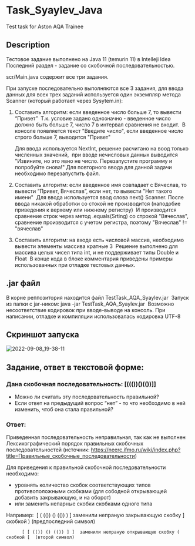 # Task_Syaylev_Java
Test task for Aston AQA Trainee

## Description
Тестовое задание выполнено на Java 11 (temurin 11) в Intelleji Idea 
Последний раздел - задание со скобочной последовательностью.

scr/Main.java содержит все три задания.

При запуске последовательно выполняются все 3 задания, 
для ввода данных для всех трех заданий используется один экземпляр метода Scanner (который работает через Sysytem.in):

1.  Составить алгоритм: если введенное число больше 7, то вывести “Привет”&nbsp;
    Т.к. условие задано однозначно - введенное число должно быть больше 7, число 7 в интервал сравнения не входит.&nbsp;
    В консоле появляется текст "Введите число", если введенное число строго больше 7, выводится "Привет"
    
    Для ввода используется NextInt, решение расчитано на воод только численных значений,&nbsp;
    при вводе нечисловых данных выводится "Извините, но это явно не число. Перезапустите программу и попробуйте снова!"
    Для повторного ввода для данной задачи необходимо перезапустить файл.
    
1.  Составить алгоритм: если введенное имя совпадает с Вячеслав, то вывести “Привет, Вячеслав”, если нет, то вывести "Нет такого имени"&nbsp;
    Для ввода используется ввод слова next() Scanner. После ввода никакой обработки со стокой не производится (наподобие приведения к верхему или нижнему регистру)&nbsp;
    И производится сравнение строк через метод .equals(Srting) со строкой "Вячеслав", сравнение производится с учетом регистра, поэтому "Вячеслав" != "вячеслав"
    
1.  Составить алгоритм: на входе есть числовой массив, необходимо вывести элементы массива кратные 3&nbsp;
    Решение выполнено для массива целых чисел типа int, и не поддерживает типы Double и Float&nbsp;
    В конце кода в блоке комментария приведены примеры использованных при отладке тестовых данных.&nbsp;
    
    

## .jar файл

В корне реппозитория находится файл TestTask_AQA_Syaylev.jar&nbsp;
Запуск из папки с jar-ником: java -jar TestTask_AQA_Syaylev.jar&nbsp;
Возможно несоответствие кодировок при вводе-выводе на консоль. При написании, отладке и компиляции использовалась кодировка UTF-8&nbsp;

## Скриншот запуска
![2022-09-08_19-38-11](https://user-images.githubusercontent.com/95135024/189183277-9e73cbff-de75-444b-9fe8-63b85405bbfe.png)

## Задание, ответ в текстовой форме:
### Дана скобочная последовательность: [((())()(())]]
- Можно ли считать эту последовательность правильной? &nbsp;
- Если ответ на предыдущий вопрос “нет” - то что необходимо в ней изменить, чтоб она стала правильной?&nbsp;
### Ответ:
Приведенная последовательность неправильная, так как не выполнен Лексикографический порядок правильных скобочных последовательностей (источник: https://neerc.ifmo.ru/wiki/index.php?title=Правильные_скобочные_последовательности)&nbsp;

Для приведения к правильной скобочной последовательности необходимо:&nbsp;

- уровнять количество скобок соответствующих типов противоположными скобками (для сободной открывающей добавить закрывающую, и на оборот)&nbsp;
- или заменить непарные скобки скобками одного типа  &nbsp; 

Например:&nbsp;
          [ ( (()) () (()) ) ]  заменили непраную закрывающую скобку ] скобкой ) (предпоследний символ)&nbsp;

          [ [ (()) () (()) ] ]  заменили непраную открывающую скобку ( скобкой [  (второй символ)
